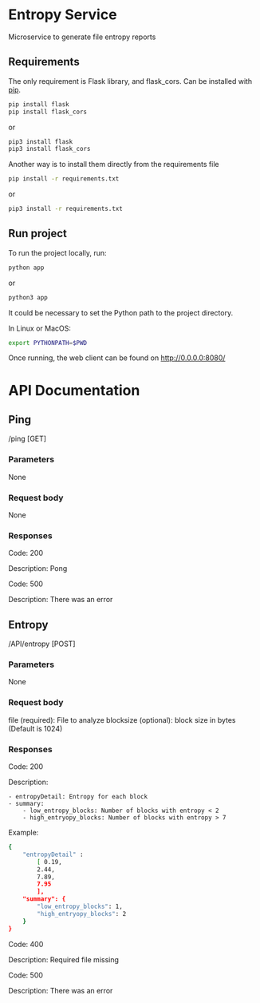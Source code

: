 # Entropy Service

Microservice to generate file entropy reports

## Requirements

The only requirement is Flask library, and flask_cors. Can be installed with [pip](https://pip.pypa.io/en/stable/).

```bash
pip install flask
pip install flask_cors
```
or
```bash
pip3 install flask
pip3 install flask_cors
```

Another way is to install them directly from the requirements file
```bash
pip install -r requirements.txt
```
or
```bash
pip3 install -r requirements.txt
```

## Run project

To run the project locally, run:
```bash
python app
```
or 
```bash
python3 app
```

It could be necessary to set the Python path to the project directory. 

In Linux or MacOS:
```bash
export PYTHONPATH=$PWD
```

Once running, the web client can be found on http://0.0.0.0:8080/ 

# API Documentation

## Ping
/ping [GET]

### Parameters
None

### Request body
None

### Responses

Code: 200

Description: Pong


Code: 500

Description: There was an error

## Entropy
/API/entropy [POST]

### Parameters
None

### Request body
file (required): File to analyze
blocksize (optional): block size in bytes (Default is 1024)

### Responses

Code: 200

Description:

    - entropyDetail: Entropy for each block
    - summary:
        - low_entropy_blocks: Number of blocks with entropy < 2
        - high_entryopy_blocks: Number of blocks with entropy > 7
        

Example: 
```bash
{
    "entropyDetail" :
        [ 0.19,
        2.44,
        7.89,
        7.95
        ],
    "summary": {
        "low_entropy_blocks": 1,
        "high_entryopy_blocks": 2
    }
}
```


Code: 400

Description: Required file missing


Code: 500

Description: There was an error
